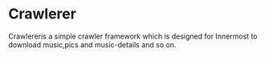 # Crawlerer
Crawlereris a simple crawler framework which is designed for Innermost to download music,pics and music-details and so on.